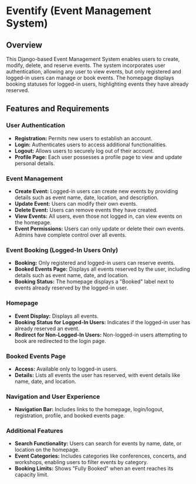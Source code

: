 # Eventify (Event Management System)

## Overview

This Django-based Event Management System enables users to create, modify, delete, and reserve events. The system incorporates user authentication, allowing any user to view events, but only registered and logged-in users can manage or book events. The homepage displays booking statuses for logged-in users, highlighting events they have already reserved.

## Features and Requirements

### User Authentication
* **Registration:** Permits new users to establish an account.
* **Login:** Authenticates users to access additional functionalities.
* **Logout:** Allows users to securely log out of their account.
* **Profile Page:** Each user possesses a profile page to view and update personal details.

### Event Management
* **Create Event:** Logged-in users can create new events by providing details such as event name, date, location, and description.
* **Update Event:** Users can modify their own events.
* **Delete Event:** Users can remove events they have created.
* **View Events:** All users, even those not logged in, can view events on the homepage.
* **Event Permissions:** Users can only update or delete their own events. Admins have complete control over all events.

### Event Booking (Logged-In Users Only)
* **Booking:** Only registered and logged-in users can reserve events.
* **Booked Events Page:** Displays all events reserved by the user, including details such as event name, date, and location.
* **Booking Status:** The homepage displays a "Booked" label next to events already reserved by the logged-in user.

### Homepage
* **Event Display:** Displays all events.
* **Booking Status for Logged-In Users:** Indicates if the logged-in user has already reserved an event.
* **Redirect for Non-Logged-In Users:** Non-logged-in users attempting to book are redirected to the login page.

### Booked Events Page
* **Access:** Available only to logged-in users.
* **Details:** Lists all events the user has reserved, with event details like name, date, and location.

### Navigation and User Experience
* **Navigation Bar:** Includes links to the homepage, login/logout, registration, profile, and booked events page.

### Additional Features
* **Search Functionality:** Users can search for events by name, date, or location on the homepage.
* **Event Categories:** Includes categories like conferences, concerts, and workshops, enabling users to filter events by category.
* **Booking Limits:** Shows "Fully Booked" when an event reaches its capacity limit.

